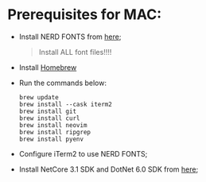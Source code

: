 # Prerequisites for MAC:

- Install NERD FONTS from [here](fonts/);
  > Install ALL font files!!!!
- Install [Homebrew](https://brew.sh)
- Run the commands below:
  ```
  brew update
  brew install --cask iterm2
  brew install git
  brew install curl
  brew install neovim
  brew install ripgrep
  brew install pyenv
  ```

- Configure iTerm2 to use NERD FONTS;
- Install NetCore 3.1 SDK and DotNet 6.0 SDK from [here](https://dotnet.microsoft.com/en-us/download/dotnet);
